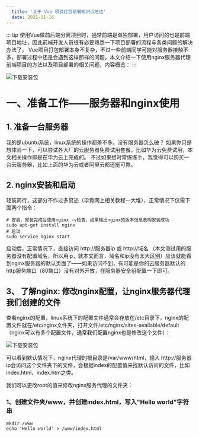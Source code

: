 ```yaml
--- 
  title: '关于 Vue 项目打包部署知识点总结'
  date: 2021-11-16
--- 
```

::: tip
使用Vue做前后端分离项目时，通常前端是单独部署，用户访问的也是前端项目地址，因此前端开发人员很有必要熟悉一下项目部署的流程与各类问题的解决办法了。
Vue项目打包部署本身不复杂，不过一些前端同学可能对服务器接触不多，部署过程中还是会遇到这样那样的问题。本文介绍一下使用nginx服务器代理前端项目的方法以及项目部署的相关问题，内容概览：
:::

<img src="https://www.zpzpup.com/assets/image/nginx/nginx01.png" alt="下载安装包">

# 一、准备工作——服务器和nginx使用
## 1. 准备一台服务器
我的是ubuntu系统，linux系统的操作都差不多。没有服务器怎么破？
如果你只是想体验一下，可以尝试各大厂的云服务器免费试用套餐，比如华为云免费试用，本文相关操作即是在华为云上完成的。
不过如果想时常练练手，我觉得可以购买一台云服务器，比如上面的华为云或者阿里云都还挺可靠。

## 2. nginx安装和启动
轻装简行，这部分不作过多赘述（毕竟网上相关教程一大堆），正常情况下仅需下面两个指令：

```
# 安装，安装完成后使用nginx -v检查，如果输出nginx的版本信息表明安装成功
sudo apt-get install nginx
# 启动
sudo service nginx start
```

启动后，正常情况下，直接访问 http://服务器ip 或 http://域名 （本文测试用的服务器没有配置域名，所以用ip，就本文而言，域名和ip没有太大区别）应该就能看到nginx服务器的默认页面了——如果访问不到，有可能是你的云服务器默认的http服务端口（80端口）没有对外开放，在服务器安全组配置一下即可。

## 3、 了解nginx: 修改nginx配置，让nginx服务器代理我们创建的文件

查看nginx的配置，linux系统下的配置文件通常会存放在/etc目录下，nginx的配置文件就在/etc/nginx文件夹，打开文件/etc/nginx/sites-available/default（nginx可以有多个配置文件，通常我们配置nginx也是修改这个文件）：

<img src="https://www.zpzpup.com/assets/image/nginx/nginx01.png" alt="下载安装包">

可以看到默认情况下，nginx代理的根目录是/var/www/html，输入 http://服务器ip会访问这个文件夹下的文件，会根据index的配置值来找默认访问的文件，比如index.html、index.htm之类。

我们可以更改root的值来修改nginx服务代理的文件夹：

### 1、创建文件夹/www，并创建index.html，写入"Hello world"字符串

```
mkdir /www
echo 'Hello world' > /www/index.html
```

